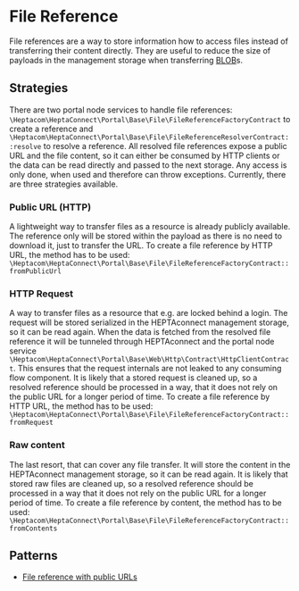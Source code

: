 # File Reference

File references are a way to store information how to access files instead of transferring their content directly.
They are useful to reduce the size of payloads in the management storage when transferring [BLOB](https://en.wikipedia.org/wiki/Binary_large_object)s.


## Strategies

There are two portal node services to handle file references: `\Heptacom\HeptaConnect\Portal\Base\File\FileReferenceFactoryContract` to create a reference and `\Heptacom\HeptaConnect\Portal\Base\File\FileReferenceResolverContract::resolve` to resolve a reference.
All resolved file references expose a public URL and the file content, so it can either be consumed by HTTP clients or the data can be read directly and passed to the next storage.
Any access is only done, when used and therefore can throw exceptions.
Currently, there are three strategies available.


### Public URL (HTTP)

A lightweight way to transfer files as a resource is already publicly available.
The reference only will be stored within the payload as there is no need to download it, just to transfer the URL.
To create a file reference by HTTP URL, the method has to be used: `\Heptacom\HeptaConnect\Portal\Base\File\FileReferenceFactoryContract::fromPublicUrl`


### HTTP Request

A way to transfer files as a resource that e.g. are locked behind a login.
The request will be stored serialized in the HEPTAconnect management storage, so it can be read again.
When the data is fetched from the resolved file reference it will be tunneled through HEPTAconnect and the portal node service `\Heptacom\HeptaConnect\Portal\Base\Web\Http\Contract\HttpClientContract`.
This ensures that the request internals are not leaked to any consuming flow component.
It is likely that a stored request is cleaned up, so a resolved reference should be processed in a way, that it does not rely on the public URL for a longer period of time.
To create a file reference by HTTP URL, the method has to be used: `\Heptacom\HeptaConnect\Portal\Base\File\FileReferenceFactoryContract::fromRequest`


### Raw content

The last resort, that can cover any file transfer.
It will store the content in the HEPTAconnect management storage, so it can be read again.
It is likely that stored raw files are cleaned up, so a resolved reference should be processed in a way that it does not rely on the public URL for a longer period of time.
To create a file reference by content, the method has to be used: `\Heptacom\HeptaConnect\Portal\Base\File\FileReferenceFactoryContract::fromContents`

## Patterns

- [File reference with public URLs](../../how-to/portal-developer/file-reference-public-url.md)
